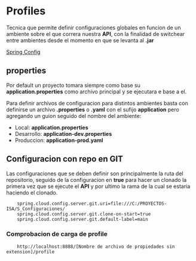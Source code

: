 # Profiles

Tecnica que permite definir configuraciones globales en funcion de un ambiente sobre el que correra nuestra **API**, con la finalidad de switchear entre ambientes desde el momento en que se levanta al **.jar**  

[Spring Config](https://docs.spring.io/spring-cloud-config/docs/current/reference/html/#_spring_cloud_config_server)

## properties

Por default un proyecto tomara siempre como base su **application.properties** como archivo principal y se ejecutara e base a el.

Para definir archivos de configuracion para distintos ambientes basta con definirse un archivo **.properties** o **.yaml** con el sufijo **application** pero agregando un guion seguido del nombre del ambiente:  

- Local: **application.properties**
- Desarrollo: **application-dev.properties**
- Produccion: **application-prod.yaml**

## Configuracion con repo en GIT

Las configuraciones que se deben definir son principalmente la ruta del repositorio, seguido de la configuracion en **true** para hacer un clonado la primera vez que se ejecute el **API** y por ultimo la rama de la cual se estaria haciendo el clonado.  

~~~properties
    spring.cloud.config.server.git.uri=file:///C:/PROYECTOS-ISA/S_Configuraciones/
    spring.cloud.config.server.git.clone-on-start=true
    spring.cloud.config.server.git.default-label=main
~~~

### Comprobacion de carga de profile

~~~URL
    http://localhost:8888/[Nombre de archivo de propiedades sin extension]/profile
~~~
